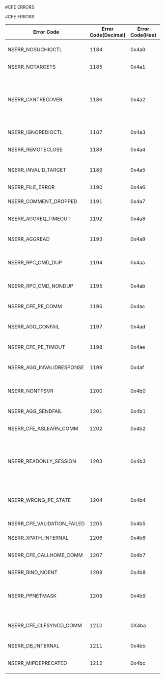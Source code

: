 #CFE ERRORS

#CFE ERRORS



<table><thead><tr><th>Error Code</th><th>Error Code(Decimal)</th><th>Error Code(Hex)</th><th>Error Message</th></tr></thead><tbody><tr><td>NSERR_NOSUCHIOCTL</td><td>1184</td><td>0x4a0</td><td>Command not implemented on server</td><tr><tr><td>NSERR_NOTARGETS</td><td>1185</td><td>0x4a1</td><td>No configured targets</td><tr><tr><td>NSERR_CANTRECOVER</td><td>1186</td><td>0x4a2</td><td>Configuration possibly inconsistent. Please check with the \\"show configstatus\\" command or reboot.</td><tr><tr><td>NSERR_IGNOREDIOCTL</td><td>1187</td><td>0x4a3</td><td>The command was ignored.</td><tr><tr><td>NSERR_REMOTECLOSE</td><td>1188</td><td>0x4a4</td><td>The remote side closed the connection.</td><tr><tr><td>NSERR_INVALID_TARGET</td><td>1189</td><td>0x4a5</td><td>The specified target does not exist</td><tr><tr><td>NSERR_FILE_ERROR</td><td>1190</td><td>0x4a6</td><td>File operation failed</td><tr><tr><td>NSERR_COMMENT_DROPPED</td><td>1191</td><td>0x4a7</td><td>Failed to retain all comments</td><tr><tr><td>NSERR_AGGREQ_TIMEOUT</td><td>1192</td><td>0x4a8</td><td>Request to Aggregator timed out</td><tr><tr><td>NSERR_AGGREAD</td><td>1193</td><td>0x4a9</td><td>Failed to read data from Aggregator</td><tr><tr><td>NSERR_RPC_CMD_DUP</td><td>1194</td><td>0x4aa</td><td>Found unexpected RPC duplicate command</td><tr><tr><td>NSERR_RPC_CMD_NONDUP</td><td>1195</td><td>0x4ab</td><td>Found unexpected RPC command</td><tr><tr><td>NSERR_CFE_PE_COMM</td><td>1196</td><td>0x4ac</td><td>Communication error with the packet engine</td><tr><tr><td>NSERR_AGG_CONFAIL</td><td>1197</td><td>0x4ad</td><td>Failed to connect to the aggregator</td><tr><tr><td>NSERR_CFE_PE_TIMOUT</td><td>1198</td><td>0x4ae</td><td>No response from the packet engine</td><tr><tr><td>NSERR_AGG_INVALIDRESPONSE</td><td>1199</td><td>0x4af</td><td>Invalid response from the aggregator</td><tr><tr><td>NSERR_NONTPSVR</td><td>1200</td><td>0x4b0</td><td>Cannot enable ntpd when there is no ntp server configured</td><tr><tr><td>NSERR_AGG_SENDFAIL</td><td>1201</td><td>0x4b1</td><td>Failed to send to aggregator</td><tr><tr><td>NSERR_CFE_ASLEARN_COMM</td><td>1202</td><td>0x4b2</td><td>Communication error with aslearn</td><tr><tr><td>NSERR_READONLY_SESSION</td><td>1203</td><td>0x4b3</td><td>Session is read-only; connect to the Cluster IP address to modify the configuration</td><tr><tr><td>NSERR_WRONG_PE_STATE</td><td>1204</td><td>0x4b4</td><td>The packet engine is in the wrong state to receive this command</td><tr><tr><td>NSERR_CFE_VALIDATION_FAILED</td><td>1205</td><td>0x4b5</td><td>Config validation failed</td><tr><tr><td>NSERR_XPATH_INTERNAL</td><td>1206</td><td>0x4b6</td><td>XPATH Internal Error</td><tr><tr><td>NSERR_CFE_CALLHOME_COMM</td><td>1207</td><td>0x4b7</td><td>Communication error with callhome</td><tr><tr><td>NSERR_BIND_NOENT</td><td>1208</td><td>0x4b8</td><td>No such bind resource</td><tr><tr><td>NSERR_PPNETMASK</td><td>1209</td><td>0x4b9</td><td>Netmask length 31 supports only point to point communications</td><tr><tr><td>NSERR_CFE_CLFSYNCD_COMM</td><td>1210</td><td>0X4ba</td><td>Communication error with cluster filesync server</td><tr><tr><td>NSERR_DB_INTERNAL</td><td>1211</td><td>0x4bb</td><td>Config DB Internal Error</td><tr><tr><td>NSERR_MIPDEPRECATED</td><td>1212</td><td>0x4bc</td><td>MIP is deprecated. Please use SNIP</td><tr></tbody></table>
